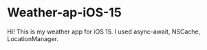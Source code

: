 # Weather-ap-iOS-15
Hi! This is my weather app for iOS 15. I used async-await, NSCache, LocationManager. 

